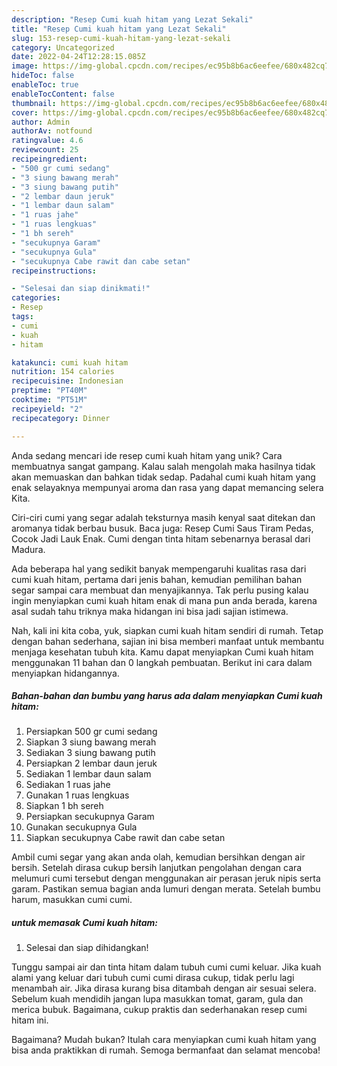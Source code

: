 ```yaml
---
description: "Resep Cumi kuah hitam yang Lezat Sekali"
title: "Resep Cumi kuah hitam yang Lezat Sekali"
slug: 153-resep-cumi-kuah-hitam-yang-lezat-sekali
category: Uncategorized
date: 2022-04-24T12:28:15.085Z
image: https://img-global.cpcdn.com/recipes/ec95b8b6ac6eefee/680x482cq70/cumi-kuah-hitam-foto-resep-utama.jpg
hideToc: false
enableToc: true
enableTocContent: false
thumbnail: https://img-global.cpcdn.com/recipes/ec95b8b6ac6eefee/680x482cq70/cumi-kuah-hitam-foto-resep-utama.jpg
cover: https://img-global.cpcdn.com/recipes/ec95b8b6ac6eefee/680x482cq70/cumi-kuah-hitam-foto-resep-utama.jpg
author: Admin
authorAv: notfound
ratingvalue: 4.6
reviewcount: 25
recipeingredient:
- "500 gr cumi sedang"
- "3 siung bawang merah"
- "3 siung bawang putih"
- "2 lembar daun jeruk"
- "1 lembar daun salam"
- "1 ruas jahe"
- "1 ruas lengkuas"
- "1 bh sereh"
- "secukupnya Garam"
- "secukupnya Gula"
- "secukupnya Cabe rawit dan cabe setan"
recipeinstructions:

- "Selesai dan siap dinikmati!"
categories:
- Resep
tags:
- cumi
- kuah
- hitam

katakunci: cumi kuah hitam 
nutrition: 154 calories
recipecuisine: Indonesian
preptime: "PT40M"
cooktime: "PT51M"
recipeyield: "2"
recipecategory: Dinner

---
```





Anda sedang mencari ide resep cumi kuah hitam yang unik? Cara membuatnya sangat gampang. Kalau salah mengolah maka hasilnya tidak akan memuaskan dan bahkan tidak sedap. Padahal cumi kuah hitam yang enak selayaknya mempunyai aroma dan rasa yang dapat memancing selera Kita.





Ciri-ciri cumi yang segar adalah teksturnya masih kenyal saat ditekan dan aromanya tidak berbau busuk. Baca juga: Resep Cumi Saus Tiram Pedas, Cocok Jadi Lauk Enak. Cumi dengan tinta hitam sebenarnya berasal dari Madura.

Ada beberapa hal yang sedikit banyak mempengaruhi kualitas rasa dari cumi kuah hitam, pertama dari jenis bahan, kemudian pemilihan bahan segar sampai cara membuat dan menyajikannya. Tak perlu pusing kalau ingin menyiapkan cumi kuah hitam enak di mana pun anda berada, karena asal sudah tahu triknya maka hidangan ini bisa jadi sajian istimewa.






Nah, kali ini kita coba, yuk, siapkan cumi kuah hitam sendiri di rumah. Tetap dengan bahan sederhana, sajian ini bisa memberi manfaat untuk membantu menjaga kesehatan tubuh kita. Kamu dapat menyiapkan Cumi kuah hitam menggunakan 11 bahan dan 0 langkah pembuatan. Berikut ini cara dalam menyiapkan hidangannya.

<!--inarticleads1-->

##### Bahan-bahan dan bumbu yang harus ada dalam menyiapkan Cumi kuah hitam:

1. Persiapkan 500 gr cumi sedang
1. Siapkan 3 siung bawang merah
1. Sediakan 3 siung bawang putih
1. Persiapkan 2 lembar daun jeruk
1. Sediakan 1 lembar daun salam
1. Sediakan 1 ruas jahe
1. Gunakan 1 ruas lengkuas
1. Siapkan 1 bh sereh
1. Persiapkan secukupnya Garam
1. Gunakan secukupnya Gula
1. Siapkan secukupnya Cabe rawit dan cabe setan


Ambil cumi segar yang akan anda olah, kemudian bersihkan dengan air bersih. Setelah dirasa cukup bersih lanjutkan pengolahan dengan cara melumuri cumi tersebut dengan menggunakan air perasan jeruk nipis serta garam. Pastikan semua bagian anda lumuri dengan merata. Setelah bumbu harum, masukkan cumi cumi. 

<!--inarticleads2-->

#####  untuk memasak Cumi kuah hitam:


1. Selesai dan siap dihidangkan!

Tunggu sampai air dan tinta hitam dalam tubuh cumi cumi keluar. Jika kuah alami yang keluar dari tubuh cumi cumi dirasa cukup, tidak perlu lagi menambah air. Jika dirasa kurang bisa ditambah dengan air sesuai selera. Sebelum kuah mendidih jangan lupa masukkan tomat, garam, gula dan merica bubuk. Bagaimana, cukup praktis dan sederhanakan resep cumi hitam ini. 

Bagaimana? Mudah bukan? Itulah cara menyiapkan cumi kuah hitam yang bisa anda praktikkan di rumah. Semoga bermanfaat dan selamat mencoba!
